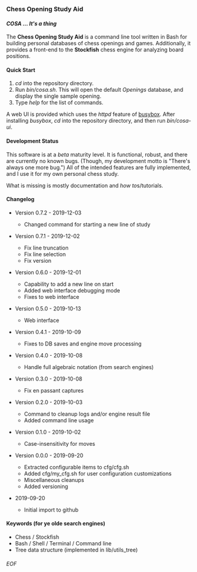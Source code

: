 ### Chess Opening Study Aid
#### *COSA ... It's a thing*
The **Chess Opening Study Aid** is a command line tool written in Bash for
building personal databases of chess openings and games.  Additionally, it
provides a front-end to the **Stockfish** chess engine for analyzing board
positions.

#### Quick Start
1.  *cd* into the repository directory.
2.  Run *bin/cosa.sh*.  This will open the default *Openings* database, and
display the single sample opening.
3.  Type *help* for the list of commands.

A web UI is provided which uses the *httpd* feature of
[busybox](https://busybox.net).  After installing *busybox*, *cd* into the
repository directory, and then run *bin/cosa-ui*.

#### Development Status
This software is at a *beta* maturity level.  It is functional, robust, and
there are currently no known bugs.  (Though, my development motto is "There's
always one more bug.") All of the intended features are fully implemented, and
I use it for my own personal chess study.

What is missing is mostly documentation and *how to*s/tutorials.

#### Changelog

* Version 0.7.2 - 2019-12-03
    * Changed command for starting a new line of study

* Version 0.7.1 - 2019-12-02
    * Fix line truncation
    * Fix line selection
    * Fix version

* Version 0.6.0 - 2019-12-01
    * Capability to add a new line on start
    * Added web interface debugging mode
    * Fixes to web interface

* Version 0.5.0 - 2019-10-13
    * Web interface

* Version 0.4.1 - 2019-10-09
    * Fixes to DB saves and engine move processing

* Version 0.4.0 - 2019-10-08
    * Handle full algebraic notation (from search engines)

* Version 0.3.0 - 2019-10-08
    * Fix en passant captures

* Version 0.2.0 - 2019-10-03
    * Command to cleanup logs and/or engine result file
    * Added command line usage

* Version 0.1.0 - 2019-10-02
    * Case-insensitivity for moves

* Version 0.0.0 - 2019-09-20
    * Extracted configurable items to cfg/cfg.sh
    * Added cfg/my_cfg.sh for user configuration customizations
    * Miscellaneous cleanups
    * Added versioning

* 2019-09-20
    * Initial import to github

#### Keywords (for ye olde search engines)

* Chess / Stockfish
* Bash / Shell / Terminal / Command line
* Tree data structure (implemented in lib/utils_tree)

###### EOF
